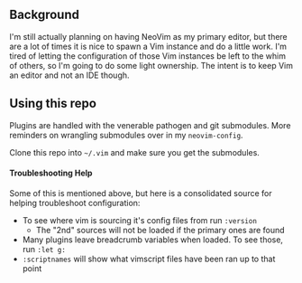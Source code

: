 ## Background

I'm still actually planning on having NeoVim as my primary editor, but there are a lot of times it is nice to spawn a Vim instance and do a little work.  I'm tired of letting the configuration of those Vim instances be left to the whim of others, so I'm going to do some light ownership.  The intent is to keep Vim an editor and not an IDE though.

## Using this repo

Plugins are handled with the venerable pathogen and git submodules.  More reminders on wrangling submodules over in my `neovim-config`.

Clone this repo into `~/.vim` and make sure you get the submodules.

#### Troubleshooting Help

Some of this is mentioned above, but here is a consolidated source for helping troubleshoot configuration:
  * To see where vim is sourcing it's config files from run `:version`
    * The "2nd" sources will not be loaded if the primary ones are found
  * Many plugins leave breadcrumb variables when loaded.  To see those, run `:let g:`
  * `:scriptnames` will show what vimscript files have been ran up to that point
